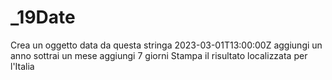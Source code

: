 # _19Date
Crea un oggetto data da questa stringa 2023-03-01T13:00:00Z
aggiungi un anno
sottrai un mese
aggiungi 7 giorni
Stampa il risultato localizzata per l'Italia
